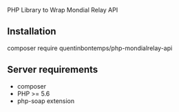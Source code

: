 PHP Library to Wrap Mondial Relay API

## Installation

composer require quentinbontemps/php-mondialrelay-api

## Server requirements
- composer
- PHP >= 5.6
- php-soap extension
